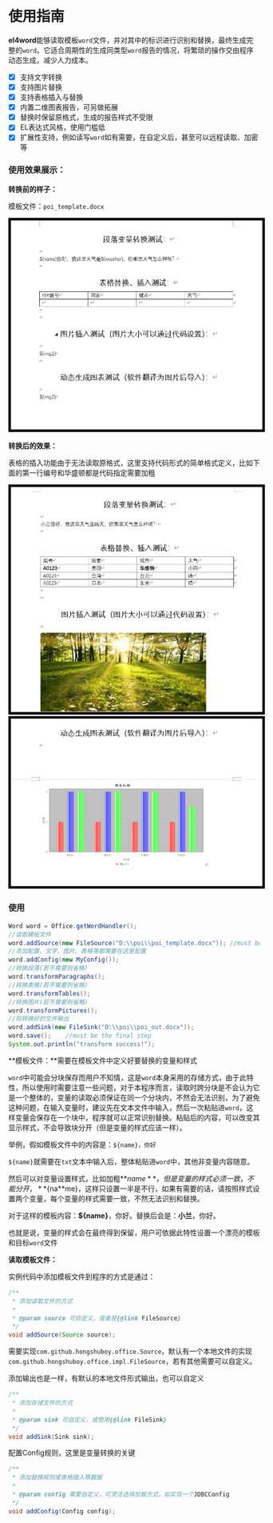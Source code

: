 # 使用指南

**el4word**能够读取模板`word`文件，并对其中的标识进行识别和替换，最终生成完整的`word`。它适合周期性的生成同类型`word`报告的情况，将繁琐的操作交由程序动态生成，减少人力成本。

- [x] 支持文字转换
- [x] 支持图片替换
- [x] 支持表格插入与替换
- [x] 内置二维图表报告，可另做拓展
- [x] 替换时保留原格式，生成的报告样式不受限
- [x] EL表达式风格，使用门槛低
- [x] 扩展性支持，例如读写`word`如有需要，在自定义后，甚至可以远程读取、加密等

### 使用效果展示：

**转换前的样子：**

模板文件：`poi_template.docx`

<img src="README.assets/image-20210301231321037.png" style="border:5px solid black"/>

**转换后的效果：**

表格的插入功能由于无法读取原格式，这里支持代码形式的简单格式定义，比如下面的第一行编号和华盛顿都是代码指定需要加粗

<img src="README.assets/image-20210301231441186.png" style="border:5px solid black"/>

<img src="README.assets/image-20210301231537321.png" style="border:5px solid black"/>

### 使用

```java
Word word = Office.getWordHandler();
//读取模板文件
word.addSource(new FileSource("D:\\poi\\poi_template.docx")); //must be the first step
//添加配置，文字、图片、表格等都需要在这里配置
word.addConfig(new MyConfig());
//转换段落(若不需要则省略)
word.transformParagraphs();
//转换表格(若不需要则省略)
word.transformTables();
//转换图片(若不需要则省略)
word.transformPictures();
//将转换好的文件输出
word.addSink(new FileSink("D:\\poi\\poi_out.docx"));
word.save();    //must be the final step
System.out.println("transform success!");
```

**模板文件：**需要在模板文件中定义好要替换的变量和样式

`word`中可能会分块保存而用户不知情，这是`word`本身采用的存储方式，由于此特性，所以使用时需要注意一些问题，对于本程序而言，读取时跨分块是不会认为它是一个整体的，变量的读取必须保证在同一个分块内，不然会无法识别，为了避免这种问题，在输入变量时，建议先在文本文件中输入，然后一次粘贴进`word`，这样变量会保存在一个块中，程序就可以正常识别替换。粘贴后的内容，可以改变其显示样式，不会导致块分开（但是变量的样式应该一样）。

举例，假如模板文件中的内容是：`${name}，你好`

`${name}`就需要在`txt`文本中输入后，整体粘贴进`word`中，其他非变量内容随意。

然后可以对变量设置样式，比如加粗**${name}**，但是变量的样式必须一致，不能分开，**${na**me}，这样只设置一半是不行，如果有需要的话，请按照样式设置两个变量，每个变量的样式需要一致，不然无法识别和替换。

对于这样的模板内容：**${name}**，你好。替换后会是：**小兰**，你好。

也就是说，变量的样式会在最终得到保留，用户可依据此特性设置一个漂亮的模板和目标`word`文件

**读取模板文件：**

实例代码中添加模板文件到程序的方式是通过：

```java
/**
 * 添加读取文件的方式
 *
 * @param source 可自定义，或者是{@link FileSource}
 */
void addSource(Source source);
```

需要实现`com.github.hongshuboy.office.Source`，默认有一个本地文件的实现`com.github.hongshuboy.office.impl.FileSource`，若有其他需要可以自定义。

添加输出也是一样，有默认的本地文件形式输出，也可以自定义

```java
/**
 * 添加存储文件的方式
 *
 * @param sink 可自定义，或使用{@link FileSink}
 */
void addSink(Sink sink);
```

配置Config规则，这里是变量转换的关键

```java
/**
 * 添加替换规则或表格插入等数据
 *
 * @param config 需要自定义，可灵活选择加载方式，如实现一个JDBCConfig
 */
void addConfig(Config config);
```





